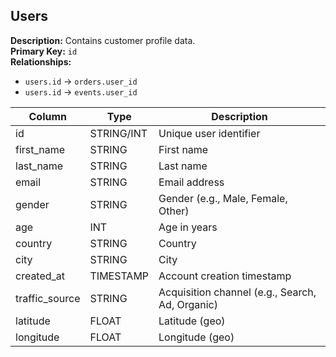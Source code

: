 ## Users

**Description:** Contains customer profile data.  
**Primary Key:** `id`  
**Relationships:**  
- `users.id` → `orders.user_id`  
- `users.id` → `events.user_id`

| Column | Type | Description |
|--------|------|-------------|
| id | STRING/INT | Unique user identifier |
| first_name | STRING | First name |
| last_name | STRING | Last name |
| email | STRING | Email address |
| gender | STRING | Gender (e.g., Male, Female, Other) |
| age | INT | Age in years |
| country | STRING | Country |
| city | STRING | City |
| created_at | TIMESTAMP | Account creation timestamp |
| traffic_source | STRING | Acquisition channel (e.g., Search, Ad, Organic) |
| latitude | FLOAT | Latitude (geo) |
| longitude | FLOAT | Longitude (geo) |

